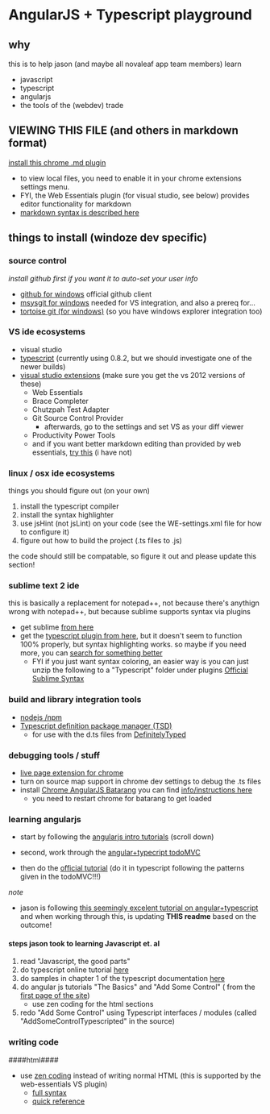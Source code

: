 # AngularJS + Typescript playground #

## why ##
this is to help jason (and maybe all novaleaf app team members) learn

- javascript
- typescript
- angularjs
- the tools of the (webdev) trade

## VIEWING THIS FILE (and others in markdown format) ##
[install this chrome .md plugin](https://chrome.google.com/webstore/detail/markdown-preview-plus/febilkbfcbhebfnokafefeacimjdckgl/details?hl=en)

- to view local files, you need to enable it in your chrome extensions settings menu.
- FYI, the Web Essentials plugin (for visual studio, see below) provides editor functionality for markdown
- [markdown syntax is described here](http://daringfireball.net/projects/markdown/syntax)

## things to install (windoze dev specific) ##


### source control ###
*install github first if you want it to auto-set your user info*

- [github for windows](https://help.github.com/articles/set-up-git) official github client
- [msysgit for windows](http://msysgit.github.com/)  needed for VS integration, and also a prereq for...
- [tortoise git (for windows)](http://code.google.com/p/tortoisegit/) (so you have windows explorer integration too)

### VS ide ecosystems ###
- visual studio
- [typescript](http://www.typescriptlang.org/) (currently using 0.8.2, but we should investigate one of the newer builds)
- [visual studio extensions](http://visualstudiogallery.msdn.microsoft.com/) (make sure you get the vs 2012 versions of these)
	- Web Essentials
	- Brace Completer
	- Chutzpah Test Adapter
	- Git Source Control Provider  
		- afterwards, go to the settings and set VS as your diff viewer
	- Productivity Power Tools
	- and if you want better markdown editing than provided by web essentials, [try this](http://visualstudiogallery.msdn.microsoft.com/0855e23e-4c4c-4c82-8b39-24ab5c5a7f79?SRC=VSIDE) (i have not)

### linux / osx ide ecosystems ###

things you should figure out (on your own)
1. install the typescript compiler
1. install the syntax highlighter
1. use jsHint (not jsLint) on your code (see the WE-settings.xml file for how to configure it)
1. figure out how to build the project (.ts files to .js)

the code should still be compatable,  so figure it out and please update this section!

### sublime text 2 ide ###
this is basically a replacement for notepad++, 
not because there's anythign wrong with notepad++, 
but because sublime supports syntax via plugins

- get sublime [from here](http://www.sublimetext.com/2)
- get the [typescript plugin from here](https://github.com/raph-amiard/sublime-typescript), 
but it doesn't seem to function 100% properly, but syntax highlighting works. so maybe if you need more, you can [search for something better](http://stackoverflow.com/questions/12845412/typescript-plugin-for-sublime)
	- FYI if you just want syntax coloring, an easier way is you can just unzip the following to a "Typescript" folder under plugins [Official Sublime Syntax](http://blogs.msdn.com/b/interoperability/archive/2012/10/01/sublime-text-vi-emacs-typescript-enabled.aspx)

### build and library integration tools ###

- [nodejs /npm](http://nodejs.org/)
- [Typescript definition package manager (TSD)](https://github.com/Diullei/tsd)
	- for use with the d.ts files from [DefinitelyTyped](https://github.com/borisyankov/DefinitelyTyped)




### debugging tools / stuff ###

- [live page extension for chrome](https://chrome.google.com/webstore/detail/livepage/pilnojpmdoofaelbinaeodfpjheijkbh)
- turn on source map support in chrome dev settings to debug the .ts files
- install [Chrome AngularJS Batarang](https://chrome.google.com/webstore/detail/angularjs-batarang/ighdmehidhipcmcojjgiloacoafjmpfk/related?hl=en)  you can find [info/instructions here](http://blog.angularjs.org/2012/07/introducing-angularjs-batarang.html)
	- you need to restart chrome for batarang to get loaded

### learning angularjs ###
- start by following the [angularjs intro tutorials](http://angularjs.org/) (scroll down)

- second, work through the [angular+typecript todoMVC](https://github.com/addyosmani/todomvc/tree/gh-pages/labs/architecture-examples/angularjs_typescript)
- then do the [official tutorial](http://docs.angularjs.org/tutorial/) (do it in typescript following the patterns given in the todoMVC!!!)


*note*

- jason is following [this seemingly excelent tutorial on angular+typescript](https://github.com/addyosmani/todomvc/tree/gh-pages/labs/architecture-examples/angularjs_typescript)
and when working through this, is updating __THIS readme__ based on the outcome!

#### steps jason took to learning Javascript et. al ####
1. read "Javascript, the good parts"
1. do typescript online tutorial [here](http://www.typescriptlang.org/Tutorial/)
1. do samples in chapter 1 of the typescript documentation [here](http://go.microsoft.com/fwlink/?LinkId=267238)
1. do angular js tutorials "The Basics" and "Add Some Control" ( from the [first page of the site](http://angularjs.org/#project-html))
	- use zen coding for the html sections
1. redo "Add Some Control" using Typescript interfaces / modules (called "AddSomeControlTypescripted" in the source)



### writing code ###

####html####
- use [zen coding](http://code.google.com/p/zen-coding/) instead of writing normal HTML (this is supported by the web-essentials VS plugin)
	- [full syntax](http://code.google.com/p/zen-coding/wiki/ZenHTMLSelectorsEn)
	- [quick reference](http://www.johnpapa.net/zen-coding-in-visual-studio-2012/)



